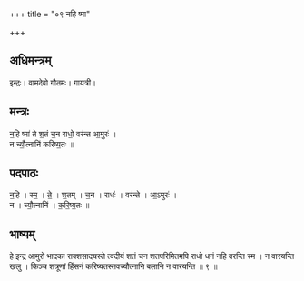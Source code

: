 +++
title = "०९ नहि ष्मा"

+++
## अधिमन्त्रम्
इन्द्रः। वामदेवो गौतमः। गायत्री।

## मन्त्रः
न॒हि ष्मा॑ ते श॒तं च॒न राधो॒ वर॑न्त आ॒मुरः॑ ।  
न च्यौ॒त्नानि॑ करिष्य॒तः ॥

## पदपाठः
न॒हि । स्म॒ । ते॒ । श॒तम् । च॒न । राधः॑ । वर॑न्ते । आ॒ऽमुरः॑ ।  
न । च्यौ॒त्नानि॑ । क॒रि॒ष्य॒तः ॥

## भाष्यम्
हे इन्द्र आमुरो भादका राक्शसादयस्ते त्वदीयं शतं चन शतपरिमितमपि राधो धनं नहि वरन्ति स्म । न वारयन्ति खलु । किञ्च शत्रूणां हिंसनं करिष्यतस्तवच्यौत्नानि बलानि न वारयन्ति ॥ ९ ॥